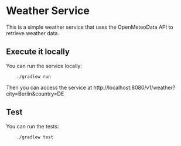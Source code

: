 Weather Service
================

This is a simple weather service that uses the OpenMeteoData API to retrieve weather data.

Execute it locally
------------------

You can run the service locally:

```shell
    ./gradlew run
```

Then you can access the service at http://localhost:8080/v1/weather?city=Berlin&country=DE

Test
----

You can run the tests:

```shell
    ./gradlew test
```
